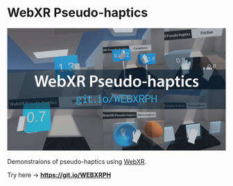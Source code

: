 # WebXR Pseudo-haptics

[![topimage](docs/public/thumb.png)](https://git.io/WEBXRPH)

Demonstraions of pseudo-haptics using [WebXR](https://immersiveweb.dev/).

Try here → **https://git.io/WEBXRPH**
